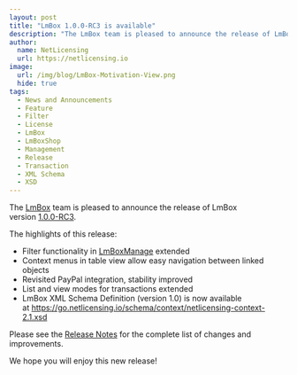 ```yaml
---
layout: post
title: "LmBox 1.0.0-RC3 is available"
description: "The LmBox team is pleased to announce the release of LmBox version 1.0.0-RC3"
author:
  name: NetLicensing
  url: https://netlicensing.io
image:
  url: /img/blog/LmBox-Motivation-View.png
  hide: true
tags:
  - News and Announcements
  - Feature
  - Filter
  - License
  - LmBox
  - LmBoxShop
  - Management
  - Release
  - Transaction
  - XML Schema
  - XSD
---
```


The <a title="LmBox - Innovative License Management Solution" href="https://netlicensing.io">LmBox</a> team is pleased to announce the release of LmBox version <a title="Release Notes - LmBox 1.0.0-RC3" href="https://netlicensing.io/wiki/netlicensing-1-0-0-final" target="_blank">1.0.0-RC3</a>.

The highlights of this release:

  * Filter functionality in <a title="LmBoxManage" href="https://ui.netlicensing.io/#/login?cr=ZGVtbzpkZW1v&utm_source=netlicensing.io_demo_optin&utm_medium=website&utm_campaign=netlicensing.io_announcement&utm_content=announcement" target="_blank">LmBoxManage</a> extended
  * Context menus in table view allow easy navigation between linked objects
  * Revisited PayPal integration, stability improved
  * List and view modes for transactions extended
  * LmBox XML Schema Definition (version 1.0) is now available at <a title="LmBox XML Schema" href="https://go.netlicensing.io/schema/context/netlicensing-context-2.1.xsd" target="_blank">https://go.netlicensing.io/schema/context/netlicensing-context-2.1.xsd</a>

Please see the <a title="Release Notes - LmBox 1.0.0-RC3" href="https://netlicensing.io/wiki/netlicensing-1-0-0-final" target="_blank">Release Notes</a> for the complete list of changes and improvements.

We hope you will enjoy this new release!
